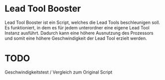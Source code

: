 # Lead Tool Booster
Lead Tool Booster ist ein Script, welches die Lead Tools beschleunigen soll. 
Es funktioniert, in dem es für jedem unterordner eine eigene Lead Tool Instanz ausführt.
Dadurch kann eine höhere Ausnutzung des Prozessors und somit eine höhere Geschwindigkeit der Lead Tool erzielt werden.


# TODO
Geschwindigkeitstest / Vergleich zum Original Script
